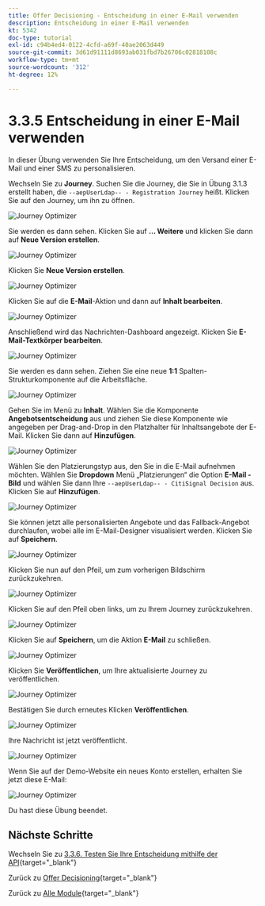 ```yaml
---
title: Offer Decisioning - Entscheidung in einer E-Mail verwenden
description: Entscheidung in einer E-Mail verwenden
kt: 5342
doc-type: tutorial
exl-id: c94b4ed4-0122-4cfd-a69f-40ae2063d449
source-git-commit: 3d61d91111d8693ab031fbd7b26706c02818108c
workflow-type: tm+mt
source-wordcount: '312'
ht-degree: 12%

---
```


# 3.3.5 Entscheidung in einer E-Mail verwenden

In dieser Übung verwenden Sie Ihre Entscheidung, um den Versand einer E-Mail und einer SMS zu personalisieren.

Wechseln Sie zu **Journey**. Suchen Sie die Journey, die Sie in Übung 3.1.3 erstellt haben, die `--aepUserLdap-- - Registration Journey` heißt. Klicken Sie auf den Journey, um ihn zu öffnen.

![Journey Optimizer](./images/emailoffer1.png)

Sie werden es dann sehen. Klicken Sie auf **… Weitere** und klicken Sie dann auf **Neue Version erstellen**.

![Journey Optimizer](./images/journey1.png)

Klicken Sie **Neue Version erstellen**.

![Journey Optimizer](./images/journey2.png)

Klicken Sie auf die **E-Mail**-Aktion und dann auf **Inhalt bearbeiten**.

![Journey Optimizer](./images/journey3.png)

Anschließend wird das Nachrichten-Dashboard angezeigt. Klicken Sie **E-Mail-Textkörper bearbeiten**.

![Journey Optimizer](./images/emailoffer2.png)

Sie werden es dann sehen. Ziehen Sie eine neue **1:1** Spalten-Strukturkomponente auf die Arbeitsfläche.

![Journey Optimizer](./images/emailoffer6.png)

Gehen Sie im Menü zu **Inhalt**. Wählen Sie die Komponente **Angebotsentscheidung** aus und ziehen Sie diese Komponente wie angegeben per Drag-and-Drop in den Platzhalter für Inhaltsangebote der E-Mail. Klicken Sie dann auf **Hinzufügen**.

![Journey Optimizer](./images/emailoffer7.png)

Wählen Sie den Platzierungstyp aus, den Sie in die E-Mail aufnehmen möchten. Wählen Sie **Dropdown** Menü „Platzierungen“ die Option **E-Mail - Bild** und wählen Sie dann Ihre `--aepUserLdap-- - CitiSignal Decision` aus. Klicken Sie auf **Hinzufügen**.

![Journey Optimizer](./images/emailoffer8.png)

Sie können jetzt alle personalisierten Angebote und das Fallback-Angebot durchlaufen, wobei alle im E-Mail-Designer visualisiert werden. Klicken Sie auf **Speichern**.

![Journey Optimizer](./images/emailoffer9.png)

Klicken Sie nun auf den Pfeil, um zum vorherigen Bildschirm zurückzukehren.

![Journey Optimizer](./images/emailoffer13.png)

Klicken Sie auf den Pfeil oben links, um zu Ihrem Journey zurückzukehren.

![Journey Optimizer](./images/emailoffer14.png)

Klicken Sie auf **Speichern**, um die Aktion **E-Mail** zu schließen.

![Journey Optimizer](./images/emailoffer14a.png)

Klicken Sie **Veröffentlichen**, um Ihre aktualisierte Journey zu veröffentlichen.

![Journey Optimizer](./images/emailoffer14b.png)

Bestätigen Sie durch erneutes Klicken **Veröffentlichen**.

![Journey Optimizer](./images/emailoffer15.png)

Ihre Nachricht ist jetzt veröffentlicht.

![Journey Optimizer](./images/emailoffer16.png)

Wenn Sie auf der Demo-Website ein neues Konto erstellen, erhalten Sie jetzt diese E-Mail:

![Journey Optimizer](./images/emailoffer17.png)

Du hast diese Übung beendet.

## Nächste Schritte

Wechseln Sie zu [3.3.6. Testen Sie Ihre Entscheidung mithilfe der API](./ex6.md){target="_blank"}

Zurück zu [Offer Decisioning](offer-decisioning.md){target="_blank"}

Zurück zu [Alle Module](./../../../../overview.md){target="_blank"}
